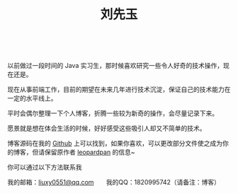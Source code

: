 ﻿---
layout: page
title : 刘先玉
---

<br>

以前做过一段时间的 Java 实习生，那时候喜欢研究一些令人好奇的技术操作，现在还是。

现在从事前端工作，目前的期望在未来几年进行技术沉淀，保证自己的技术能力在一定的水平线上。

平时会偶尔整理一下个人博客，折腾一些较为新奇的操作，会尽量记录下来。

愿景就是想在体会生活的时候，好好感受这些吸引人却又不简单的技术。

博客源码在我的 [Github](https://github.com/liuxy0551/liuxy0551.github.io) 上可以找到，如果你喜欢，可以更改部分文件使之成为你的博客，但请保留原作者 [leopardpan](https://github.com/leopardpan) 的信息~


你可以通过以下方法联系我

我的邮箱：liuxy0551@qq.com　　我的QQ：1820995742（请备注：博客）

<br>
